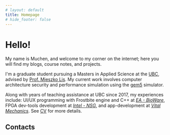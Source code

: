 ```yaml
---
# layout: default
title: Homepage
# hide_footer: false
---
```


<style>
.decorative-bg {
    z-index: -1;
    position: absolute;
    width: 100%;
}
</style>
<script src="https://kit.fontawesome.com/c83e37f840.js" crossorigin="anonymous"></script>

<div class="my-5"></div>

# Hello!

My name is Muchen, and welcome to my corner on the internet; here you will find my blogs, course notes, and projects.

I'm a graduate student pursuing a Masters in Applied Science at the [UBC](https://www.ubc.ca), advised by [Prof. Mieszko Lis](http://mieszko.ece.ubc.ca/).
My current work involves computer architecture security and performance simulation using the [gem5](https://www.gem5.org) simulator.

Along with years of teaching assistance at UBC since 2017, my experiences include: UI/UX programming with Frostbite engine and C++ at *[EA - BioWare](https://www.bioware.com)*, FPGA dev-tools development at *[Intel - NSG](https://www.intel.ca/content/www/ca/en/homepage.html)*, and app-development at *[Vital Mechanics](https://www.vitalmechanics.com)*. See [CV](cv) for more details.

## Contacts


<!-- <p>
{% for item in site.data.contacts.default %}
{% unless item.show_homepage %}
{% continue %}
{% endunless %}
{% if item.icon %}
<a class="btn" style="min-width: 3em; margin-right: .5em" href="{{ item.link }}"><i class="{{ item.icon }}"></i></a>
{% else %}
<i>{{ item.title }}</i>
{% endif %}
{% endfor %}
</p> -->

